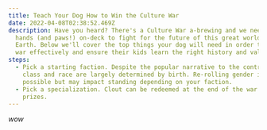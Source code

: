 ```yaml
---
title: Teach Your Dog How to Win the Culture War
date: 2022-04-08T02:38:52.469Z
description: Have you heard? There's a Culture War a-brewing and we need all
  hands (and paws!) on-deck to fight for the future of this great world we call
  Earth. Below we'll cover the top things your dog will need in order to wage
  war effectively and ensure their kids learn the right history and values.
steps:
  - Pick a starting faction. Despite the popular narrative to the contrary,
    class and race are largely determined by birth. Re-rolling gender is
    possible but may impact standing depending on your faction.
  - Pick a specialization. Clout can be redeemed at the end of the war for
    prizes.
---
```

_wow_